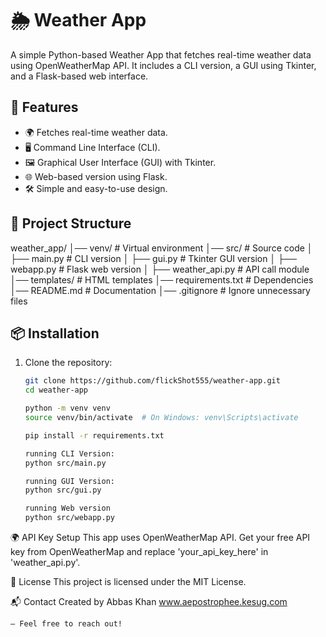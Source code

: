 # 🌦️ Weather App

A simple Python-based Weather App that fetches real-time weather data using OpenWeatherMap API. It includes a CLI version, a GUI using Tkinter, and a Flask-based web interface.

## 🚀 Features
- 🌍 Fetches real-time weather data.
- 🖥️ Command Line Interface (CLI).
- 🖼️ Graphical User Interface (GUI) with Tkinter.
- 🌐 Web-based version using Flask.
- 🛠️ Simple and easy-to-use design.

## 📂 Project Structure
weather_app/ 
│── venv/               # Virtual environment
│── src/                # Source code
│ ├── main.py           # CLI version
│ ├── gui.py            # Tkinter GUI version
│ ├── webapp.py         # Flask web version
│ ├── weather_api.py    # API call module
│── templates/          # HTML templates
│── requirements.txt    # Dependencies
│── README.md           # Documentation
│── .gitignore          # Ignore unnecessary files


## 📦 Installation
1. Clone the repository:
   ```bash
   git clone https://github.com/flickShot555/weather-app.git
   cd weather-app

   python -m venv venv
   source venv/bin/activate  # On Windows: venv\Scripts\activate

   pip install -r requirements.txt

   running CLI Version:
   python src/main.py

   running GUI Version:
   python src/gui.py

   running Web version
   python src/webapp.py

🌍 API Key Setup
    This app uses OpenWeatherMap API. Get your free API key from OpenWeatherMap and replace 'your_api_key_here' in 'weather_api.py'.

📜 License
    This project is licensed under the MIT License.

📬 Contact
    Created by Abbas Khan
    www.aepostrophee.kesug.com
    
    – Feel free to reach out!

